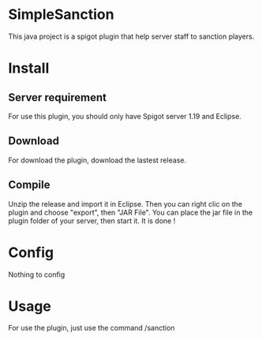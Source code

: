 # SimpleSanction
This java project is a spigot plugin that help server staff to sanction players.
# Install
## Server requirement
For use this plugin, you should only have Spigot server 1.19 and Eclipse.
## Download
For download the plugin, download the lastest release.
## Compile
Unzip the release and import it in Eclipse. Then you can right clic on the plugin and choose "export", then "JAR File". You can place the jar file in the plugin folder of your server, then start it. It is done !
# Config
Nothing to config
# Usage
For use the plugin, just use the command /sanction <player> <reason>
